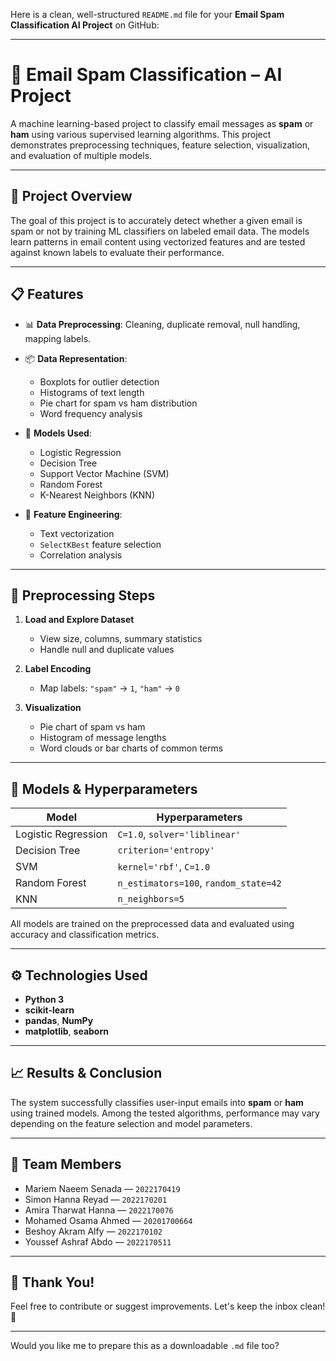 Here is a clean, well-structured `README.md` file for your **Email Spam Classification AI Project** on GitHub:

---

# 📧 Email Spam Classification – AI Project

A machine learning-based project to classify email messages as **spam** or **ham** using various supervised learning algorithms. This project demonstrates preprocessing techniques, feature selection, visualization, and evaluation of multiple models.

---

## 🚀 Project Overview

The goal of this project is to accurately detect whether a given email is spam or not by training ML classifiers on labeled email data. The models learn patterns in email content using vectorized features and are tested against known labels to evaluate their performance.

---

## 📋 Features

* 📊 **Data Preprocessing**: Cleaning, duplicate removal, null handling, mapping labels.
* 📦 **Data Representation**:

  * Boxplots for outlier detection
  * Histograms of text length
  * Pie chart for spam vs ham distribution
  * Word frequency analysis
* 🤖 **Models Used**:

  * Logistic Regression
  * Decision Tree
  * Support Vector Machine (SVM)
  * Random Forest
  * K-Nearest Neighbors (KNN)
* 🧠 **Feature Engineering**:

  * Text vectorization
  * `SelectKBest` feature selection
  * Correlation analysis

---

## 🧪 Preprocessing Steps

1. **Load and Explore Dataset**

   * View size, columns, summary statistics
   * Handle null and duplicate values

2. **Label Encoding**

   * Map labels: `"spam"` → `1`, `"ham"` → `0`

3. **Visualization**

   * Pie chart of spam vs ham
   * Histogram of message lengths
   * Word clouds or bar charts of common terms

---

## 🧠 Models & Hyperparameters

| Model               | Hyperparameters                       |
| ------------------- | ------------------------------------- |
| Logistic Regression | `C=1.0`, `solver='liblinear'`         |
| Decision Tree       | `criterion='entropy'`                 |
| SVM                 | `kernel='rbf'`, `C=1.0`               |
| Random Forest       | `n_estimators=100`, `random_state=42` |
| KNN                 | `n_neighbors=5`                       |

All models are trained on the preprocessed data and evaluated using accuracy and classification metrics.

---

## ⚙️ Technologies Used

* **Python 3**
* **scikit-learn**
* **pandas**, **NumPy**
* **matplotlib**, **seaborn**

---

## 📈 Results & Conclusion

The system successfully classifies user-input emails into **spam** or **ham** using trained models. Among the tested algorithms, performance may vary depending on the feature selection and model parameters.

---

## 👥 Team Members

* Mariem Naeem Senada — `2022170419`
* Simon Hanna Reyad — `2022170201`
* Amira Tharwat Hanna — `2022170076`
* Mohamed Osama Ahmed — `20201700664`
* Beshoy Akram Alfy — `2022170102`
* Youssef Ashraf Abdo — `2022170511`

---

## 🙌 Thank You!

Feel free to contribute or suggest improvements.
Let's keep the inbox clean! 💌

---

Would you like me to prepare this as a downloadable `.md` file too?
